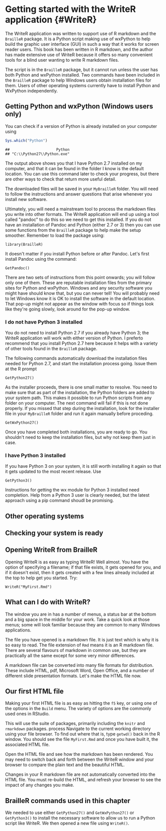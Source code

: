 # Getting started with the WriteR application {#WriteR}


The WriteR application was written to support use of R markdown and the `BrailleR` package. It is a Python script making use of wxPython to help build the graphic user interface (GUI) in such a way that it works for screen reader users. This book has been written in R markdown, and the author has made extensive use of WriteR because it offers so many convenient tools for a blind user wanting to write R markdown files.

The script is in the `BrailleR` package, but it cannot run unless the user has both Python and wxPython installed. Two commands have been included in the `BrailleR` package to help Windows users obtain installation files for them. Users of other operating systems currently have to install Python and WxPython independently.

## Getting Python and wxPython (Windows users only)

You can check if a version of Python is already installed on your computer using

```r
Sys.which("Python")
```

```
##                     Python 
## "C:\\Python27\\Python.exe"
```

The output above shows you that I have Python 2.7 installed on my computer, and that it can be found in the folder I know is the default location. You can use this command later to check your progress, but there are other ways to check that return more useful detail.

The downloaded files will be saved in your `MyBrailleR` folder. You will need to follow the instructions and answer questions that arise whenever you install new software. 

Ultimately, you will need a mainstream tool to process the markdown files you write into other formats. The WriteR application will end up using a tool called "pandoc" to do this so we need to get this installed.
If you do not have an installation of Pandoc and Python (either 2.7 or 3) then you can use some functions from the `BrailleR` package to help make the setup smoother. Remember to load the package using:
 
`library(BrailleR)`

It doesn't matter if you install Python before or after Pandoc. Let's first install Pandoc using the command:

`GetPandoc()`

There are two sets of instructions from this point onwards; you will follow only one of them. 
These are reputable installation files from the primary sites for Python and wxPython. Windows and any security software you might have should know that, but you can never tell! You will probably need to let Windows know it is OK to install the software in the default location. That pop-up might not appear as the window with focus so if things look like they're going slowly, look around for the pop-up window.


### I do not have Python 3 installed

You do not need to install Python 2.7 if you already have Python 3; the WriteR application will work with either version of Python. I preferto recommend that you install Python 2.7 here because it helps with a variety of other tools found in the `BrailleR` package.

The following  commands automatically download the installation files needed for Python 2.7, and start the installation process going. 
Issue them at the R prompt

`GetPython27()`

As the installer proceeds, there is one small matter to resolve. You need to make sure that as part of the installation, the Python folders are added to your system path. This makes it possible to run Python scripts from any folder on your computer. The next command will fail if this is not done properly. If you missed that step during the installation, look for the installer file in your `MyBrailleR` folder and run it again manually before proceding.
 
`GetWxPython27()`


Once you have completed both installations, you are ready to go. You shouldn't need to keep the  installation files, but why not keep them just in case.

### I have Python 3 installed

If you have Python 3 on your system, it is still worth installing it again so that it gets updated to the most recent release. Use

`GetPython3()`

Instructions for getting the wx module for Python 3 installed need completion. Help from a Python 3 user is clearly needed, but the latest approach using a pip command shoudl be promising. 

## Other operating systems

## Checking your system is ready

## Opening WriteR from BrailleR

Opening WriteR is as easy as typing WriteR! Well almost. You have the option of specifying a filename; if that file exists, it gets opened for you, and if it doesn't exist, then it gets created with a few lines already included at the top to help get you started. Try:

`WriteR("MyFirst.Rmd")`



## What can I do with WriteR?

The window you are in has a number of menus, a status bar at the bottom and a big space in the middle for your work. Take a quick look at those menus; some will look familiar because they are common to many Windows applications.

The file you have opened is a markdown file. It is just text which is why it is so easy to read. The file extension of `Rmd` means it is an R markdown file. There are several flavours of markdown in common use, but they are practically all the same except for some very minor differences.

A markdown file can be converted into many file formats for distribution. These include HTML, pdf, Microsoft Word, Open Office, and a number of different slide presentation formats. Let's make the HTML file now.


## Our first HTML file

Making your first HTML file is as easy as hitting the `f5` key, or using one of the options in the `Build` menu. The variety of options are the commonly used ones in RStudio.

This will use the suite of packages, primarily including the `knitr` and `rmarkdown` packages.
process 
Navigate to the current working directory using your file browser. To find out where that is, type `getwd()` back in the R window. You should see the file `MyFirst.Rmd` and once you have built it, the associated HTML file.

Open the HTML file and see how the markdown has been rendered. You may need to switch back and forth between the WriteR window and your browser to compare the plain text and the beautiful HTML.

Changes in your R markdown file are not automatically converted into the HTML file. You must re-build the HTML, and refresh your browser to see the impact of any changes you make.

## BrailleR commands used in this chapter

We needed to use either `GetPython27()` and `GetWxPython27()` or `GetPython3()` to install the necessary software to allow us to run a Python script like WriteR. 
We then opened a new file using `WriteR()`.

